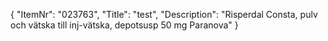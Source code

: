 {
  "ItemNr": "023763",
  "Title": "test",
  "Description": "Risperdal Consta, pulv och vätska till inj-vätska, depotsusp 50 mg Paranova"
}